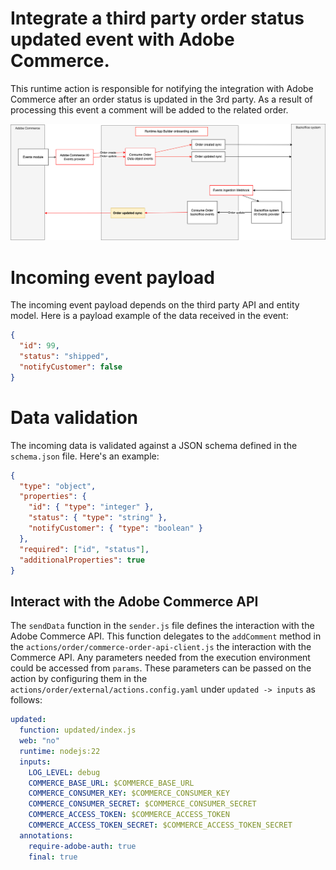 # Integrate a third party order status updated event with Adobe Commerce.

This runtime action is responsible for notifying the integration with Adobe Commerce after an order status is updated in the 3rd party.
As a result of processing this event a comment will be added to the related order.

![Alt text](ExternalOrderUpdateSync.png "Title")

# Incoming event payload

The incoming event payload depends on the third party API and entity model.
Here is a payload example of the data received in the event:

```json
{
  "id": 99,
  "status": "shipped",
  "notifyCustomer": false
}
```

# Data validation

The incoming data is validated against a JSON schema defined in the `schema.json` file.
Here's an example:

```json
{
  "type": "object",
  "properties": {
    "id": { "type": "integer" },
    "status": { "type": "string" },
    "notifyCustomer": { "type": "boolean" }
  },
  "required": ["id", "status"],
  "additionalProperties": true
}
```

## Interact with the Adobe Commerce API

The `sendData` function in the `sender.js` file defines the interaction with the Adobe Commerce API.
This function delegates to the `addComment` method in the `actions/order/commerce-order-api-client.js` the interaction with the Commerce API.
Any parameters needed from the execution environment could be accessed from `params`.
These parameters can be passed on the action by configuring them in the `actions/order/external/actions.config.yaml` under `updated -> inputs` as follows:

```yaml
updated:
  function: updated/index.js
  web: "no"
  runtime: nodejs:22
  inputs:
    LOG_LEVEL: debug
    COMMERCE_BASE_URL: $COMMERCE_BASE_URL
    COMMERCE_CONSUMER_KEY: $COMMERCE_CONSUMER_KEY
    COMMERCE_CONSUMER_SECRET: $COMMERCE_CONSUMER_SECRET
    COMMERCE_ACCESS_TOKEN: $COMMERCE_ACCESS_TOKEN
    COMMERCE_ACCESS_TOKEN_SECRET: $COMMERCE_ACCESS_TOKEN_SECRET
  annotations:
    require-adobe-auth: true
    final: true
```
